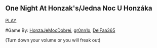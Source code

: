 ## One Night At Honzak's/Jedna Noc U Honzáka
[PLAY](https://honzajemocdobrej.github.io/FNAF-BANGERos/)

#Game By: [HonzaJeMocDobrej](https://github.com/HonzaJeMocDobrej), [gr0nn1x](https://github.com/gr0nn1x), [DelFaa365](https://github.com/DelFaa365)

(Turn down your volume or you will freak out)
